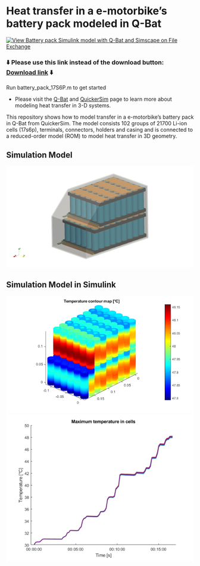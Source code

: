 # Heat transfer in a e-motorbike’s battery pack modeled in Q-Bat 
[![View Battery pack Simulink model with Q-Bat and Simscape on File Exchange](https://www.mathworks.com/matlabcentral/images/matlab-file-exchange.svg)](https://www.mathworks.com/matlabcentral/fileexchange/)

### :arrow_down: Please use this link instead of the download button: [Download link]() :arrow_down:


Run battery_pack_17S6P.m to get started 
* Please visit the [Q-Bat](https://www.mathworks.com/products/connections/product_detail/quickersim-q-bat.html) and [QuickerSim](https://emobility.quickersim.com/) 
page to learn more about modeling heat transfer in 3-D systems.

This repository shows how to model transfer in a e-motorbike’s battery pack in Q-Bat from QuickerSim. The model consists 102 groups of 21700 Li-ion cells (17s6p), terminals, connectors, holders and casing and is connected to a reduced-order model (ROM) to model heat transfer in 3D geometry.

## **Simulation Model**
![](Images/battery_pack_geo_casing.png)

## **Simulation Model in Simulink**
![](Images/cell_solution.png)
![](Images/max_temp_cells.png)
